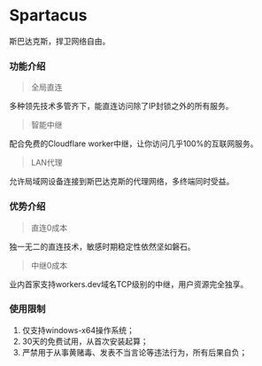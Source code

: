 # Spartacus
斯巴达克斯，捍卫网络自由。

### 功能介绍
> 全局直连

多种领先技术多管齐下，能直连访问除了IP封锁之外的所有服务。

> 智能中继

配合免费的Cloudflare worker中继，让你访问几乎100%的互联网服务。

> LAN代理

允许局域网设备连接到斯巴达克斯的代理网络，多终端同时受益。

### 优势介绍
> 直连0成本

独一无二的直连技术，敏感时期稳定性依然坚如磐石。

> 中继0成本

业内首家支持workers.dev域名TCP级别的中继，用户资源完全独享。


### 使用限制
1. 仅支持windows-x64操作系统；
2. 30天的免费试用，从首次安装起算；
3. 严禁用于从事黄赌毒、发表不当言论等违法行为，所有后果自负；
